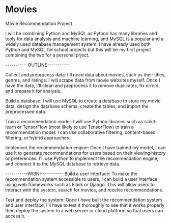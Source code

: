 # Movies
Movie Recommendation Project

I will be combining Python and MySQL as Python has many libraries and tools for data analysis and machine learning, and MySQL is a popular and a widely used database management system. I have already used both Python and MySQL for school projects but this will be my first project combining the two for a personal prject.

-----------OUTLINE-----------

Collect and preprocess data: I'll need data about movies, such as their titles, genres, and ratings. I will scrape data from movie websites myself. Once I have the data, I'll clean and preprocess it to remove duplicates, fix errors, and prepare it for analysis.

Build a database: I will use MySQL to create a database to store my movie data, design the database schema, create the tables, and import the preprocessed data.

Train a recommendation model: I will use Python libraries such as scikit-learn or TensorFlow (most likely to use TensorFlow) to train a recommendation model. I can use collaborative filtering, content-based filtering, or hybrid approaches.

Implement the recommendation engine: Once I have trained my model, I can use it to generate recommendations for users based on their viewing history or preferences. I'll use Python to implement the recommendation engine, and connect it to the MySQL database to retrieve data.


-----------WIBNI-----------
Build a user interface: To make the recommendation system accessible to users, I can build a user interface using web frameworks such as Flask or Django. This will allow users to interact with the system, search for movies, and receive recommendations.

Test and deploy the system: Once I have built the recommendation system and user interface, I'll have to test it thoroughly to see that it works properly then deploy the system to a web server or cloud platform so that users can access it.

